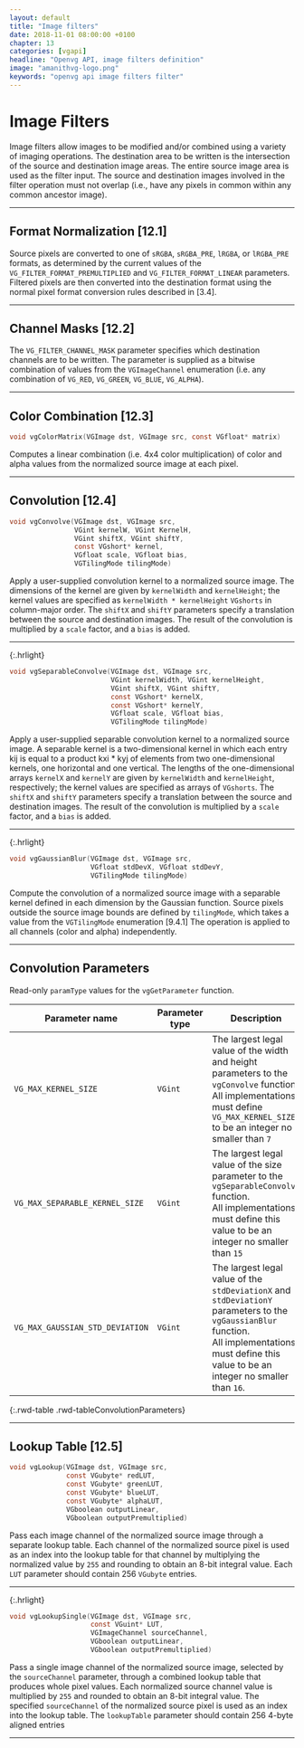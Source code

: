 ```yaml
---
layout: default
title: "Image filters"
date: 2018-11-01 08:00:00 +0100
chapter: 13
categories: [vgapi]
headline: "Openvg API, image filters definition"
image: "amanithvg-logo.png"
keywords: "openvg api image filters filter"
---
```


# Image Filters

Image filters allow images to be modified and/or combined using a variety of imaging operations. The destination area to be written is the intersection of the source and destination image areas. The entire source image area is used as the filter input. The source and destination images involved in the filter operation must not overlap (i.e., have any pixels in common within any common ancestor image).

---

## Format Normalization [12.1]

Source pixels are converted to one of `sRGBA`, `sRGBA_PRE`, `lRGBA`, or `lRGBA_PRE` formats, as determined by the current values of the `VG_FILTER_FORMAT_PREMULTIPLIED` and `VG_FILTER_FORMAT_LINEAR` parameters. Filtered pixels are then converted into the destination format using the normal pixel format conversion rules described in [3.4].

---

## Channel Masks [12.2]

The `VG_FILTER_CHANNEL_MASK` parameter specifies which destination channels are to be written. The parameter is supplied as a bitwise combination of values from the `VGImageChannel` enumeration (i.e. any combination of `VG_RED`, `VG_GREEN`, `VG_BLUE`, `VG_ALPHA`).

---

## Color Combination [12.3]

```c
void vgColorMatrix(VGImage dst, VGImage src, const VGfloat* matrix)
```

Computes a linear combination (i.e. 4x4 color multiplication) of color and alpha values from the normalized source image at each pixel.

---

## Convolution [12.4]

```c
void vgConvolve(VGImage dst, VGImage src, 
                VGint kernelW, VGint KernelH,
                VGint shiftX, VGint shiftY,
                const VGshort* kernel,
                VGfloat scale, VGfloat bias,
                VGTilingMode tilingMode)
```

Apply a user-supplied convolution kernel to a normalized source image.
The dimensions of the kernel are given by `kernelWidth` and `kernelHeight`; the kernel values are specified as `kernelWidth * kernelHeight` `VGshorts` in column-major order.
The `shiftX` and `shiftY` parameters specify a translation between the source and destination images.
The result of the convolution is multiplied by a `scale` factor, and a `bias` is added.

---
{:.hrlight}

```c
void vgSeparableConvolve(VGImage dst, VGImage src,
                         VGint kernelWidth, VGint kernelHeight,
                         VGint shiftX, VGint shiftY,
                         const VGshort* kernelX,
                         const VGshort* kernelY,
                         VGfloat scale, VGfloat bias,
                         VGTilingMode tilingMode)
```

Apply a user-supplied separable convolution kernel to a normalized source image.
A separable kernel is a two-dimensional kernel in which each entry kij is equal to a product kxi * kyj of elements from two one-dimensional kernels, one horizontal and one vertical.
The lengths of the one-dimensional arrays `kernelX` and `kernelY` are given by `kernelWidth` and `kernelHeight`, respectively; the kernel values are specified as arrays of `VGshorts`.
The `shiftX` and `shiftY` parameters specify a translation between the source and destination images. The result of the convolution is multiplied by a `scale` factor, and a `bias` is added.

---
{:.hrlight}

```c
void vgGaussianBlur(VGImage dst, VGImage src,
                    VGfloat stdDevX, VGfloat stdDevY,
                    VGTilingMode tilingMode)
```

Compute the convolution of a normalized source image with a separable kernel defined in each dimension by the Gaussian function. 
Source pixels outside the source image bounds are defined by `tilingMode`, which takes a value from the `VGTilingMode` enumeration [9.4.1] 
The operation is applied to all channels (color and alpha) independently.

---

## Convolution Parameters

Read-only `paramType` values for the `vgGetParameter` function.

| Parameter name | Parameter type | Description |
| -------------- | -------------- | ----------- |
| `VG_MAX_KERNEL_SIZE` | `VGint` | The largest legal value of the width and height parameters to the `vgConvolve` function.<br>All implementations must define `VG_MAX_KERNEL_SIZE` to be an integer no smaller than `7` |
| `VG_MAX_SEPARABLE_KERNEL_SIZE` | `VGint` | The largest legal value of the size parameter to the `vgSeparableConvolve` function.<br>All implementations must define this value to be an integer no smaller than `15` |
| `VG_MAX_GAUSSIAN_STD_DEVIATION` | `VGint` | The largest legal value of the `stdDeviationX` and `stdDeviationY` parameters to the `vgGaussianBlur` function.<br>All implementations must define this value to be an integer no smaller than `16`.
{:.rwd-table .rwd-tableConvolutionParameters}

---

## Lookup Table [12.5]

```c
void vgLookup(VGImage dst, VGImage src,
              const VGubyte* redLUT,
              const VGubyte* greenLUT,
              const VGubyte* blueLUT,
              const VGubyte* alphaLUT,
              VGboolean outputLinear,
              VGboolean outputPremultiplied)
```

Pass each image channel of the normalized source image through a separate lookup table.
Each channel of the normalized source pixel is used as an index into the lookup table for that channel by multiplying the normalized value by `255` and rounding to obtain an 8-bit integral value.
Each `LUT` parameter should contain 256 `VGubyte` entries.

---
{:.hrlight}

```c
void vgLookupSingle(VGImage dst, VGImage src,
                    const VGuint* LUT, 
                    VGImageChannel sourceChannel, 
                    VGboolean outputLinear, 
                    VGboolean outputPremultiplied)
```

Pass a single image channel of the normalized source image, selected by the `sourceChannel` parameter, through a combined lookup table that produces whole pixel values.
Each normalized source channel value is multiplied by `255` and rounded to obtain an 8-bit integral value.
The specified `sourceChannel` of the normalized source pixel is used as an index into the lookup table.
The `lookupTable` parameter should contain 256 4-byte aligned entries

---
